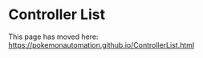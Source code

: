 # Controller List

This page has moved here: https://pokemonautomation.github.io/ControllerList.html




